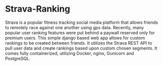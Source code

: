 # Strava-Ranking

Strava is a popular fitness tracking social media platform that allows friends to remotely race against one another using gps data. Recently, many popular user ranking features were put behind a paywall reserved only for premium users. This simple django based web app allows for custom rankings to be created between friends. It utilizes the Strava REST API to pull user data and create rankings based upon custom chosen segments. It comes fully containerized, utilizing Docker, nginx, Gunicorn and PostgreSQL.
